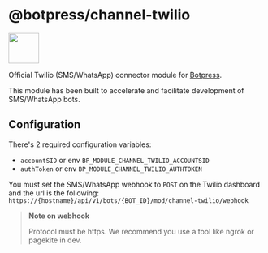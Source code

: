 # @botpress/channel-twilio

<img src="https://cdn.rawgit.com/botpress/botpress/7e007114/assets/supports_UMM.png" height="60px" />

Official Twilio (SMS/WhatsApp) connector module for [Botpress](http://github.com/botpress/botpress).

This module has been built to accelerate and facilitate development of SMS/WhatsApp bots.

## Configuration

There's 2 required configuration variables:

- `accountSID` or env `BP_MODULE_CHANNEL_TWILIO_ACCOUNTSID`
- `authToken` or env `BP_MODULE_CHANNEL_TWILIO_AUTHTOKEN`

You must set the SMS/WhatsApp webhook to `POST` on the Twilio dashboard and the url is the following:
`https://{hostname}/api/v1/bots/{BOT_ID}/mod/channel-twilio/webhook`

> **Note on webhook**
>
> Protocol must be https. We recommend you use a tool like ngrok or pagekite in dev.
